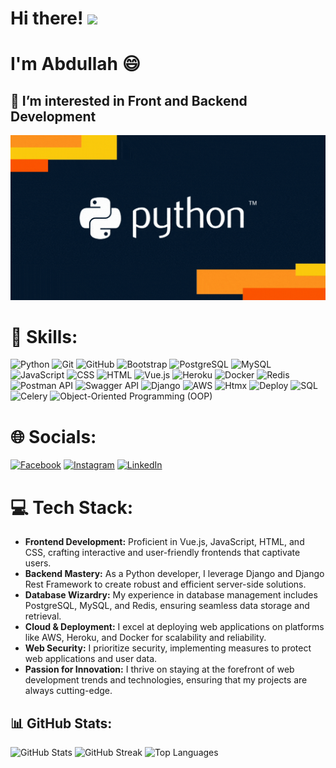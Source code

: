 # Hi there! <img src="https://raw.githubusercontent.com/iampavangandhi/iampavangandhi/master/gifs/Hi.gif" width="30px"> 

# I'm Abdullah 😄

## 👀 I’m interested in Front and Backend Development

![](https://github.com/AbdullahBakir97/AbdullahBakir97/blob/main/giphy1.gif)

# 🍳 Skills: 
  ![Python](https://img.shields.io/badge/Python-3670A0?style=flat-square&logo=python&logoColor=ffdd54) ![Git](https://img.shields.io/badge/Git-F05032?style=flat-square&logo=git&logoColor=white) ![GitHub](https://img.shields.io/badge/GitHub-181717?style=flat-square&logo=github&logoColor=white) ![Bootstrap](https://img.shields.io/badge/Bootstrap-563D7C?style=flat-square&logo=bootstrap&logoColor=white) ![PostgreSQL](https://img.shields.io/badge/PostgreSQL-336791?style=flat-square&logo=postgresql&logoColor=white) ![MySQL](https://img.shields.io/badge/MySQL-4479A1?style=flat-square&logo=mysql&logoColor=white) ![JavaScript](https://img.shields.io/badge/JavaScript-F7DF1E?style=flat-square&logo=javascript&logoColor=black) ![CSS](https://img.shields.io/badge/CSS3-1572B6?style=flat-square&logo=css3&logoColor=white) ![HTML](https://img.shields.io/badge/HTML5-E34F26?style=flat-square&logo=html5&logoColor=white) ![Vue.js](https://img.shields.io/badge/Vue.js-4FC08D?style=flat-square&logo=vue.js&logoColor=white) ![Heroku](https://img.shields.io/badge/Heroku-430098?style=flat-square&logo=heroku&logoColor=white) ![Docker](https://img.shields.io/badge/Docker-2496ED?style=flat-square&logo=docker&logoColor=white) ![Redis](https://img.shields.io/badge/Redis-DC382D?style=flat-square&logo=redis&logoColor=white) ![Postman API](https://img.shields.io/badge/Postman%20API-FF6C37?style=flat-square&logo=postman&logoColor=white) ![Swagger API](https://img.shields.io/badge/Swagger%20API-85EA2D?style=flat-square&logo=swagger&logoColor=black) ![Django](https://img.shields.io/badge/Django-092E20?style=flat-square&logo=django&logoColor=white) ![AWS](https://img.shields.io/badge/AWS-232F3E?style=flat-square&logo=amazon-aws&logoColor=white) ![Htmx](https://img.shields.io/badge/Htmx-FF4700?style=flat-square&logo=htmx&logoColor=white) ![Deploy](https://img.shields.io/badge/Deploy-2CA5E0?style=flat-square&logo=vercel&logoColor=white) ![SQL](https://img.shields.io/badge/SQL-4479A1?style=flat-square&logo=sqlite&logoColor=white) ![Celery](https://img.shields.io/badge/Celery-37814A?style=flat-square&logo=celery&logoColor=white) ![Object-Oriented Programming (OOP)](https://img.shields.io/badge/Object--Oriented%20Programming%20(OOP)-3333FF?style=flat-square&logo=oop&logoColor=white)

# 🌐 Socials:
[![Facebook](https://img.shields.io/badge/Facebook-%231877F2.svg?logo=Facebook&logoColor=white)](https://facebook.com/https://www.facebook.com/profile.php?id=100007615024761/) [![Instagram](https://img.shields.io/badge/Instagram-%23E4405F.svg?logo=Instagram&logoColor=white)](https://instagram.com/https://www.instagram.com/abdullahbakir/) [![LinkedIn](https://img.shields.io/badge/LinkedIn-%230077B5?style=flat-square&logo=linkedin&logoColor=white)](https://linkedin.com/in/https://www.linkedin.com/in/abdullah-bakir-809065273/) 

# 💻 Tech Stack:
- **Frontend Development:** Proficient in Vue.js, JavaScript, HTML, and CSS, crafting interactive and user-friendly frontends that captivate users.
- **Backend Mastery:** As a Python developer, I leverage Django and Django Rest Framework to create robust and efficient server-side solutions.
- **Database Wizardry:** My experience in database management includes PostgreSQL, MySQL, and Redis, ensuring seamless data storage and retrieval.
- **Cloud & Deployment:** I excel at deploying web applications on platforms like AWS, Heroku, and Docker for scalability and reliability.
- **Web Security:** I prioritize security, implementing measures to protect web applications and user data.
- **Passion for Innovation:** I thrive on staying at the forefront of web development trends and technologies, ensuring that my projects are always cutting-edge.

## 📊 GitHub Stats:
![GitHub Stats](https://github-readme-stats.vercel.app/api?username=AbdullahBakir97&theme=dark&hide_border=true&include_all_commits=false&count_private=false)
![GitHub Streak](https://github-readme-streak-stats.herokuapp.com/?user=AbdullahBakir97&theme=dark&hide_border=true)
![Top Languages](https://github-readme-stats.vercel.app/api/top-langs/?username=AbdullahBakir97&theme=dark&hide_border=true&include_all_commits=false&count_private=false&layout=compact)